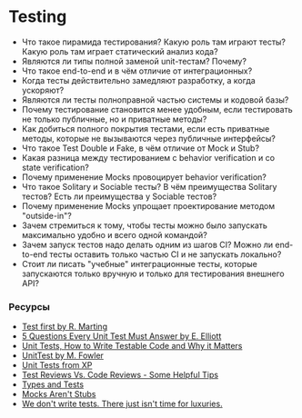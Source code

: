 # Testing

* Что такое пирамида тестирования? Какую роль там играют тесты? Какую роль там играет статический анализ кода?
* Являются ли типы полной заменой unit-тестам? Почему?
* Что такое end-to-end и в чём отличие от интеграционных?
* Когда тесты действительно замедляют разработку, а когда ускоряют?
* Являются ли тесты полноправной частью системы и кодовой базы?
* Почему тестирование становится менее удобным, если тестировать не только публичные, но и приватные методы?
* Как добиться полного покрытия тестами, если есть приватные методы, которые не вызываются через публичные интерфейсы?
* Что такое Test Double и Fake, в чём отличие от Mock и Stub?
* Какая разница между тестированием с behavior verification и со state verification? 
* Почему применение Mocks провоцирует behavior verification?
* Что такое Solitary и Sociable тесты? В чём преимущества Solitary тестов? Есть ли преимущества у Sociable тестов?
* Почему применение Mocks упрощает проектирование методом "outside-in"?
* Зачем стремиться к тому, чтобы тесты можно было запускать максимально удобно и всего одной командой?
* Зачем запуск тестов надо делать одним из шагов CI? Можно ли end-to-end тесты оставить только частью CI и не запускать локально?
* Стоит ли писать "учебные" интеграционные тесты, которые запускаются только вручную и только для тестирования внешнего API?

### Ресурсы
* [Test first by R. Marting](https://blog.cleancoder.com/uncle-bob/2013/09/23/Test-first.html)
* [5 Questions Every Unit Test Must Answer by E. Elliott](https://medium.com/javascript-scene/what-every-unit-test-needs-f6cd34d9836d)
* [Unit Tests, How to Write Testable Code and Why it Matters](https://www.toptal.com/qa/how-to-write-testable-code-and-why-it-matters)
* [UnitTest by M. Fowler](https://martinfowler.com/bliki/UnitTest.html)
* [Unit Tests from XP](http://www.extremeprogramming.org/rules/unittests.html)
* [Test Reviews Vs. Code Reviews - Some Helpful Tips](https://osherove.com/blog/2007/3/13/test-reviews-vs-code-reviews-some-helpful-tips.html)
* [Types and Tests](https://blog.cleancoder.com/uncle-bob/2017/01/13/TypesAndTests.html)
* [Mocks Aren't Stubs](https://www.martinfowler.com/articles/mocksArentStubs.html)
* [We don't write tests. There just isn't time for luxuries.](https://www.jamesgolick.com/2007/8/22/we-dont-write-tests-there-just-isnt-time-for-luxuries.html)
